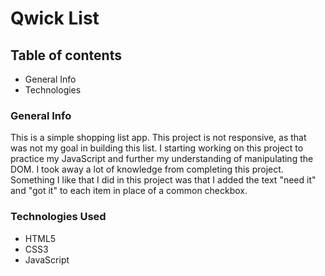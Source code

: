 # Qwick List

## Table of contents

* General Info
* Technologies

### General Info

This is a simple shopping list app. This project is not responsive, as that was not my goal in building this list. I starting working on this project to practice my JavaScript and further my understanding of manipulating the DOM. I took away a lot of knowledge from completing this project. Something I like that I did in this project was that I added the text "need it" and "got it" to each item in place of a common checkbox. 

### Technologies Used

* HTML5
* CSS3
* JavaScript
